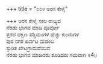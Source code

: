 +++
title = "೦೦೪ ಅರಸ ಕೇಳೈ"

+++
ಅರಸ ಕೇಳೈ ಸಕಲ ರಾಜ್ಯವ  
ನೆರಡು ಭಾಗವ ಮಾಡಿ ಪೂರ್ವೋ  
ತ್ತರದ ದಕ್ಷಿಣ ಪಶ್ಚಿಮಂಗಳ ಹೆಚ್ಚು ಕುಂದುಗಳ   
ಪುರ ನಗರ ಖರ್ವಟ ಮಡಂಬ   
ಸ್ಫುರಿತ ಖೇಟಗ್ರಾಮವೆಂಬವ  
ನೆರಡು ಭಾಗವ ಮಾಡಿದರು ಕೂಡಿದರು ಸಮವಾಗಿ     ॥4॥